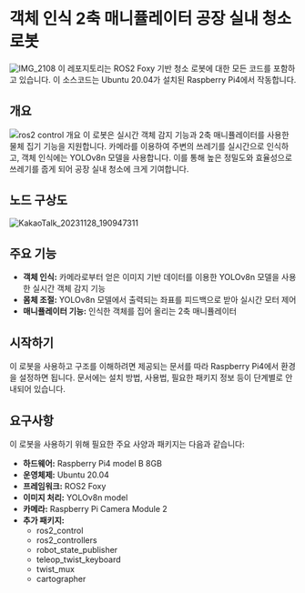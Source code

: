 # 객체 인식 2축 매니퓰레이터 공장 실내 청소 로봇
![IMG_2108](https://github.com/hallowmelting/ObjRecognizer-Manipulator-Robot/assets/40587712/9276569a-c92f-41af-a7cf-dd18a60347a7)
이 레포지토리는 ROS2 Foxy 기반 청소 로봇에 대한 모든 코드를 포함하고 있습니다. 이 소스코드는 Ubuntu 20.04가 설치된 Raspberry Pi4에서 작동합니다.

## 개요
![ros2 control 개요](https://github.com/hallowmelting/ObjRecognizer-Manipulator-Robot/assets/40587712/5785ed03-baf6-4d9a-ad5f-9d74604b11cc)
이 로봇은 실시간 객체 감지 기능과 2축 매니퓰레이터를 사용한 물체 집기 기능을 지원합니다. 카메라를 이용하여 주변의 쓰레기를 실시간으로 인식하고, 객체 인식에는 YOLOv8n 모델을 사용합니다. 이를 통해 높은 정밀도와 효율성으로 쓰레기를 줍게 되어 공장 실내 청소에 크게 기여합니다.

## 노드 구상도
![KakaoTalk_20231128_190947311](https://github.com/hallowmelting/ObjRecognizer-Manipulator-Robot/assets/40587712/dbaf137e-48c4-4e49-9993-1e9e9ac389b9)

## 주요 기능

- **객체 인식:** 카메라로부터 얻은 이미지 기반 데이터를 이용한 YOLOv8n 모델을 사용한 실시간 객체 감지 기능
- **몸체 조절:** YOLOv8n 모델에서 출력되는 좌표를 피드백으로 받아 실시간 모터 제어 
- **매니퓰레이터 기능:** 인식한 객체를 집어 올리는 2축 매니퓰레이터

## 시작하기
이 로봇을 사용하고 구조를 이해하려면 제공되는 문서를 따라 Raspberry Pi4에서 환경을 설정하면 됩니다. 문서에는 설치 방법, 사용법, 필요한 패키지 정보 등이 단계별로 안내되어 있습니다.

## 요구사항
이 로봇을 사용하기 위해 필요한 주요 사양과 패키지는 다음과 같습니다:

- **하드웨어:** Raspberry Pi4 model B 8GB
- **운영체제:** Ubuntu 20.04
- **프레임워크:** ROS2 Foxy
- **이미지 처리:** YOLOv8n model
- **카메라:** Raspberry Pi Camera Module 2
- **추가 패키지:** 
    - ros2_control
    - ros2_controllers
    - robot_state_publisher
    - teleop_twist_keyboard
    - twist_mux
    - cartographer

